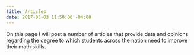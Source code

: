 ```yaml
---
title: Articles
date: 2017-05-03 11:50:00 -04:00
---
```


On this page I will post a number of articles that provide data and opinions regarding the degree to which students across the nation need to improve their math skills.   
